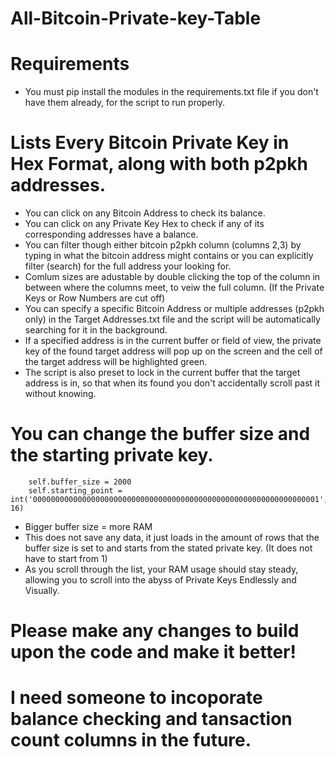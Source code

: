 # All-Bitcoin-Private-key-Table
# Requirements
- You must pip install the modules in the requirements.txt file if you don't have them already, for the script to run properly.
# Lists Every Bitcoin Private Key in Hex Format, along with both p2pkh addresses.
- You can click on any Bitcoin Address to check its balance.
- You can click on any Private Key Hex to check if any of its corresponding addresses have a balance.
- You can filter though either bitcoin p2pkh column (columns 2,3) by typing in what the bitcoin address might contains or you can explicitly filter (search) for the full address your looking for.
- Comlum sizes are adustable by double clicking the top of the column in between where the columns meet, to veiw the full column. (If the Private Keys or Row Numbers are cut off)
- You can specify a specific Bitcoin Address or multiple addresses (p2pkh only) in the Target Addresses.txt file and the script will be automatically searching for it in the background.
- If a specified address is in the current buffer or field of view, the private key of the found target address will pop up on the screen and the cell of the target address will be highlighted green.
- The script is also preset to lock in the current buffer that the target address is in, so that when its found you don't accidentally scroll past it without knowing.
# You can change the buffer size and the starting private key.
        self.buffer_size = 2000
        self.starting_point = int('0000000000000000000000000000000000000000000000000000000000000001', 16)
- Bigger buffer size = more RAM
- This does not save any data, it just loads in the amount of rows that the buffer size is set to and starts from the stated private key. (It does not have to start from 1)
- As you scroll through the list, your RAM usage should stay steady, allowing you to scroll into the abyss of Private Keys Endlessly and Visually.
# Please make any changes to build upon the code and make it better!
# I need someone to incoporate balance checking and tansaction count columns in the future.
